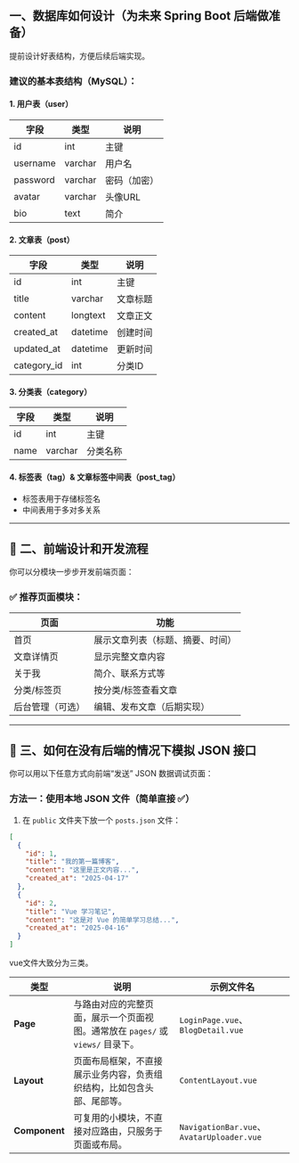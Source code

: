 ##  一、数据库如何设计（为未来 Spring Boot 后端做准备）

提前设计好表结构，方便后续后端实现。

### 建议的基本表结构（MySQL）：

#### 1. 用户表（user）

| 字段        | 类型        | 说明         |
|-------------|-------------|--------------|
| id          | int         | 主键         |
| username    | varchar     | 用户名       |
| password    | varchar     | 密码（加密） |
| avatar      | varchar     | 头像URL      |
| bio         | text        | 简介         |

#### 2. 文章表（post）

| 字段          | 类型       | 说明   |
|-------------|----------|------|
| id          | int      | 主键   |
| title       | varchar  | 文章标题 |
| content     | longtext | 文章正文 |
| created_at  | datetime | 创建时间 |
| updated_at  | datetime | 更新时间 |
| category_id | int      | 分类ID |

#### 3. 分类表（category）

| 字段   | 类型     | 说明       |
|--------|----------|------------|
| id     | int      | 主键       |
| name   | varchar  | 分类名称   |

#### 4. 标签表（tag）& 文章标签中间表（post_tag）

- 标签表用于存储标签名
- 中间表用于多对多关系

---

## 🎨 二、前端设计和开发流程

你可以分模块一步步开发前端页面：

### ✅ 推荐页面模块：

| 页面 | 功能 |
|------|------|
| 首页 | 展示文章列表（标题、摘要、时间） |
| 文章详情页 | 显示完整文章内容 |
| 关于我 | 简介、联系方式等 |
| 分类/标签页 | 按分类/标签查看文章 |
| 后台管理（可选） | 编辑、发布文章（后期实现） |

---

## 🔧 三、如何在没有后端的情况下模拟 JSON 接口

你可以用以下任意方式向前端“发送” JSON 数据调试页面：

### 方法一：使用本地 JSON 文件（简单直接 ✅）

1. 在 `public` 文件夹下放一个 `posts.json` 文件：

```json
[
  {
    "id": 1,
    "title": "我的第一篇博客",
    "content": "这里是正文内容...",
    "created_at": "2025-04-17"
  },
  {
    "id": 2,
    "title": "Vue 学习笔记",
    "content": "这是对 Vue 的简单学习总结...",
    "created_at": "2025-04-16"
  }
]
```

vue文件大致分为三类。

| 类型            | 说明                                                | 示例文件名                                    |
| ------------- | ------------------------------------------------- | ---------------------------------------- |
| **Page**      | 与路由对应的完整页面，展示一个页面视图。通常放在 `pages/` 或 `views/` 目录下。 | `LoginPage.vue`、`BlogDetail.vue`         |
| **Layout**    | 页面布局框架，不直接展示业务内容，负责组织结构，比如包含头部、尾部等。               | `ContentLayout.vue`                      |
| **Component** | 可复用的小模块，不直接对应路由，只服务于页面或布局。                        | `NavigationBar.vue`、`AvatarUploader.vue` |
